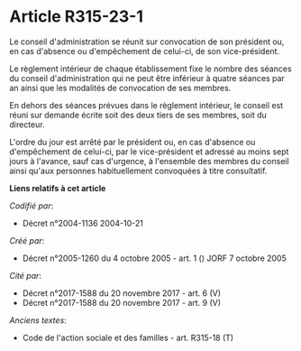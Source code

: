# Article R315-23-1

Le conseil d'administration se réunit sur convocation de son président ou, en cas d'absence ou d'empêchement de celui-ci, de
son vice-président.

Le règlement intérieur de chaque établissement fixe le nombre des séances du conseil d'administration qui ne peut être
inférieur à quatre séances par an ainsi que les modalités de convocation de ses membres.

En dehors des séances prévues dans le règlement intérieur, le conseil est réuni sur demande écrite soit des deux tiers de ses
membres, soit du directeur.

L'ordre du jour est arrêté par le président ou, en cas d'absence ou d'empêchement de celui-ci, par le vice-président et
adressé au moins sept jours à l'avance, sauf cas d'urgence, à l'ensemble des membres du conseil ainsi qu'aux personnes
habituellement convoquées à titre consultatif.

**Liens relatifs à cet article**

_Codifié par_:

  - Décret n°2004-1136 2004-10-21

_Créé par_:

  - Décret n°2005-1260 du 4 octobre 2005 - art. 1 () JORF 7 octobre 2005

_Cité par_:

  - Décret n°2017-1588 du 20 novembre 2017 - art. 6 (V)
  - Décret n°2017-1588 du 20 novembre 2017 - art. 9 (V)

_Anciens textes_:

  - Code de l'action sociale et des familles - art. R315-18 (T)
